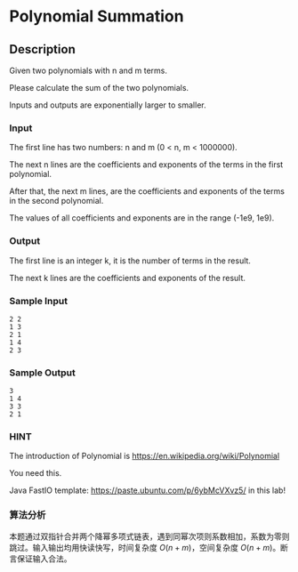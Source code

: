 # Polynomial Summation

## Description

Given two polynomials with n and m terms.

Please calculate the sum of the two polynomials.

Inputs and outputs are exponentially larger to smaller.

### Input

The first line has two numbers: n and m (0 < n, m < 1000000).

The next n lines are the coefficients and exponents of the terms in the first polynomial.

After that, the next m lines, are the coefficients and exponents of the terms in the second polynomial.

The values of all coefficients and exponents are in the range (-1e9, 1e9).

### Output

The first line is an integer k, it is the number of terms in the result.

The next k lines are the coefficients and exponents of the result.

### Sample Input

```log
2 2
1 3
2 1
1 4
2 3
```

### Sample Output

```log
3
1 4
3 3
2 1
```

### HINT

The introduction of Polynomial is <https://en.wikipedia.org/wiki/Polynomial>

You need this.

Java FastIO template: <https://paste.ubuntu.com/p/6ybMcVXvz5/> in this lab!

### 算法分析

本题通过双指针合并两个降幂多项式链表，遇到同幂次项则系数相加，系数为零则跳过。输入输出均用快读快写，时间复杂度 $O(n+m)$，空间复杂度 $O(n+m)$。断言保证输入合法。
